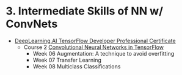 # 3. Intermediate Skills of NN w/ ConvNets

* [DeepLearning.AI TensorFlow Developer Professional Certificate](https://www.coursera.org/professional-certificates/tensorflow-in-practice)
  * Course 2 [Convolutional Neural Networks in TensorFlow](https://www.coursera.org/learn/convolutional-neural-networks-tensorflow?specialization=tensorflow-in-practice)
    * Week 06 Augmentation: A technique to avoid overfitting
    * Week 07 Transfer Learning
    * Week 08 Multiclass Classifications


